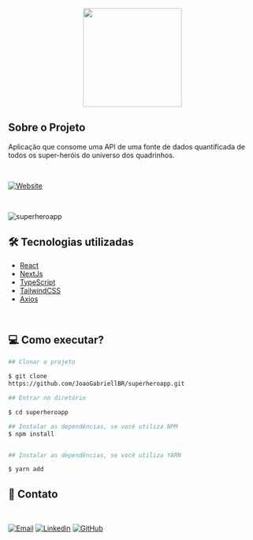 <div align="center">
    <img width="200px" height="200px" src="https://github.com/JoaoGabriellBR/SuperHeroApp/assets/88870257/1cb73d1f-c07e-479f-b377-d0368c1fe3a6">
</div>

## Sobre o Projeto

<p>Aplicação que consome uma API de uma fonte de dados quantificada de todos os super-heróis do universo dos quadrinhos.</p>

<br>

[![Website][Website]][Website-url]

<br>

![superheroapp](https://github.com/JoaoGabriellBR/SuperHeroApp/assets/88870257/1e6f0d43-c704-4ae5-b8c3-d72cce9313b1)

## 🛠 Tecnologias utilizadas

- [React](https://reactjs.org/)
- [NextJs](https://nextjs.org/)
- [TypeScript](https://www.typescriptlang.org)
- [TailwindCSS](https://tailwindcss.com)
- [Axios](https://axios-http.com)

<br>

## 💻 Como executar?

```bash
## Clonar o projeto

$ git clone 
https://github.com/JoaoGabriellBR/superheroapp.git

```

```bash
## Entrar no diretório

$ cd superheroapp

```

```bash
## Instalar as dependências, se você utiliza NPM
$ npm install


## Instalar as dependências, se você utiliza YARN

$ yarn add

```


<!-- CONTACT -->
## <h2>📧 Contato</h2>

<br>

[![Email][Email]][Email-url]
[![Linkedin][Linkedin]][Linkedin-url]
[![GitHub][GitHub]][GitHub-url]


<!-- MARKDOWN LINKS & IMAGES -->
[Website]: https://img.shields.io/badge/site%20oficial-000000?style=for-the-badge
[Website-url]: https://super-hero-app-beige.vercel.app

[Email]: https://img.shields.io/badge/-gmail-black.svg?style=for-the-badge&logo=gmail
[Email-url]: joaoname9@gmail.com

[GitHub]: https://img.shields.io/badge/GitHub-0769AD?style=for-the-badge&logo=github
[GitHub-url]: https://github.com/JoaoGabriellBR

[Linkedin]: https://img.shields.io/badge/-LinkedIn-black.svg?style=for-the-badge&logo=linkedin&colorB=blue
[Linkedin-url]: https://www.linkedin.com/in/joaogabriel-silva
